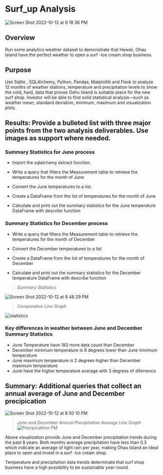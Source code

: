 # Surf_up Analysis

![Screen Shot 2022-10-12 at 9 18 36 PM](https://user-images.githubusercontent.com/110786136/195483819-886ab064-a857-45d5-984b-ac204c4f2fc7.png)


## Overview

Run some analytics weather dataset to demonstrate that Hawaii, Ohau Island have the perfect weather to open a surf -ice cream shop business.

## Purpose

Use Sqlite , SQLAlchemy, Python, Pandas, Matplotlib and Flask to analyze 12 months of weather stations, temperature and precipitation levels to show the cold, hard, data that proves Oahu Island is suitable place for the new surf shop. Investor will be able to find solid statistical analysis—such as weather mean, standard deviation, minimum, maximum and visualization plots. 


## Results: Provide a bulleted list with three major points from the two analysis deliverables. Use images as support where needed.

###  Summary Statistics for June process

- Import the sqlalchemy extract function.

- Write a query that filters the Measurement table to retrieve the temperatures for the month of June

- Convert the June temperatures to a list.

- Create a DataFrame from the list of temperatures for the month of June

- Calculate and print out the summary statistics for the June temperature DataFrame with describe function

### Summary Statistics for December process

- Write a query that filters the Measurement table to retrieve the temperatures for the month of December

- Convert the December temperatures to a list

- Create a DataFrame from the list of temperatures for the month of December

- Calculate and print out the summary statistics for the December temperature DataFrame with describe function

> *Summary Statistics* 

![Screen Shot 2022-10-12 at 8 48 29 PM](https://user-images.githubusercontent.com/110786136/195483835-21feddc2-6700-4bc9-a32c-3219d662c840.png)

> *Comparative Line Graph*

![statistics](https://user-images.githubusercontent.com/110786136/195483925-c0f78b2b-983f-45bd-8736-d89e1270e998.png)

### Key differences in weather between June and December Summary Statistics

- June Temperature have 183 more data count than December
- December minimum temperature is 8 degrees lower than June minimum temperature
- June maximum temperature is 2 degrees higher than December maximum temperature
- June have the higher temperature average with 3 degress of diferrence

## Summary: Additional queries that collect an annual average of June and December precipication 

![Screen Shot 2022-10-12 at 8 50 10 PM](https://user-images.githubusercontent.com/110786136/195487198-19b9c524-c52c-4d23-9e48-3d18c1c1086d.png)

> *June and December Annual Precipitation Average Line Graph* 
![Precipicattion PM](https://user-images.githubusercontent.com/110786136/195487276-a5d35522-b5c0-46b8-8d97-1c3e131db0f3.png)

Above visualization provide June and December precipitation trends during the past 8 years. Both months average precipitation have less than 0.3 which indicate an average of light rain per year, making Ohau Island an ideal place to open and invest in a surf -ice cream shop. 

Temperature and precipitation data trends determinate that surf shop business have a high possibility to be sustainable year-round.






